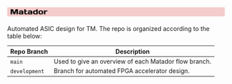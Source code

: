 ### <img src="/banner.png" width=900/>
Automated ASIC design for TM. The repo is organized according to the table below: 

| Repo Branch      | Description |
| -------------------------------|----------------------------------------------------------------------------------- |
| ```main```               | Used to give an overview of each Matador flow branch.   |
|```development```             | Branch for automated FPGA accelerator design. |



